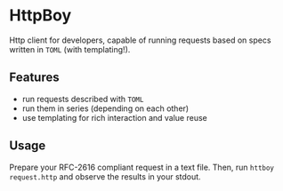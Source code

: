# HttpBoy

Http client for developers, capable of running requests based on specs written in `TOML` (with templating!).

## Features
- run requests described with `TOML`
- run them in series (depending on each other)
- use templating for rich interaction and value reuse

## Usage

Prepare your RFC-2616 compliant request in a text file. Then, run `httboy request.http` and observe the results in your stdout.
